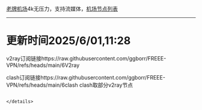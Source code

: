 
[老牌机场](https://www.linghunyun.com/#/register?code=KBcl8cHj)4k无压力，支持流媒体，[机场节点列表](https://github.com/ggborr/FREEE-VPN/blob/main/%E8%8A%82%E7%82%B9%E5%88%97%E8%A1%A8.pdf)
****

# 更新时间2025/6/01,11:28
v2ray订阅链接https://raw.githubusercontent.com/ggborr/FREEE-VPN/refs/heads/main/6V2ray

clash订阅链接https://raw.githubusercontent.com/ggborr/FREEE-VPN/refs/heads/main/6clash
clash取部分v2ray节点
 
 
  
``` 
 
</details>

 

